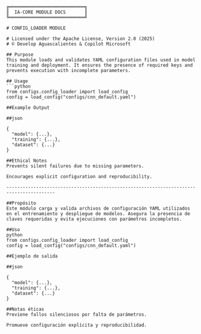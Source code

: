 ```plaintext
╔════════════════════════════╗
║  IA-CORE MODULE DOCS       ║
╚════════════════════════════╝

# CONFIG_LOADER MODULE

# Licensed under the Apache License, Version 2.0 (2025)
# © Develop Aguascalientes & Copilot Microsoft

## Purpose
This module loads and validates YAML configuration files used in model training and deployment. It ensures the presence of required keys and prevents execution with incomplete parameters.

## Usage
```python
from configs.config_loader import load_config
config = load_config("configs/cnn_default.yaml")

##Example Output

##json

{
  "model": {...},
  "training": {...},
  "dataset": {...}
}

##Ethical Notes
Prevents silent failures due to missing parameters.

Encourages explicit configuration and reproducibility.

----------------------------------------------------------------------------------------

##Propósito
Este módulo carga y valida archivos de configuración YAML utilizados en el entrenamiento y despliegue de modelos. Asegura la presencia de claves requeridas y evita ejecuciones con parámetros incompletos.

##Uso
python
from configs.config_loader import load_config
config = load_config("configs/cnn_default.yaml")

##Ejemplo de salida

##json

{
  "model": {...},
  "training": {...},
  "dataset": {...}
}

##Notas éticas
Previene fallos silenciosos por falta de parámetros.

Promueve configuración explícita y reproducibilidad.
